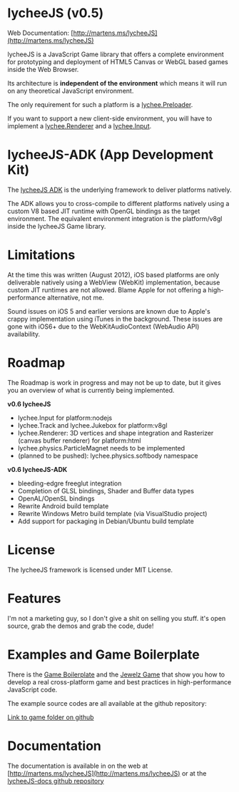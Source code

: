 
# lycheeJS (v0.5)

Web Documentation: [http://martens.ms/lycheeJS](http://martens.ms/lycheeJS)

lycheeJS is a JavaScript Game library that offers a
complete environment for prototyping and deployment
of HTML5 Canvas or WebGL based games inside the Web Browser.

Its architecture is **independent of the environment** which
means it will run on any theoretical JavaScript environment.

The only requirement for such a platform is a
[lychee.Preloader](http://martens.ms/lycheeJS/docs/api-lychee-Preloader.html).

If you want to support a new client-side environment, you will
have to implement a [lychee.Renderer](http://martens.ms/lycheeJS/docs/api-lychee-Renderer.html)
and a [lychee.Input](http://martens.ms/lycheeJS/docs/api-lychee-Input.html).


# lycheeJS-ADK (App Development Kit)

The [lycheeJS ADK](http://github.com/martensms/lycheeJS-adk)
is the underlying framework to deliver platforms natively.

The ADK allows you to cross-compile to different platforms
natively using a custom V8 based JIT runtime with OpenGL
bindings as the target environment. The equivalent environment
integration is the platform/v8gl inside the lycheeJS Game library.


# Limitations

At the time this was written (August 2012), iOS based platforms
are only deliverable natively using a WebView (WebKit) implementation,
because custom JIT runtimes are not allowed. Blame Apple for not
offering a high-performance alternative, not me.

Sound issues on iOS 5 and earlier versions are known due to Apple's
crappy implementation using iTunes in the background. These issues
are gone with iOS6+ due to the WebKitAudioContext (WebAudio API)
availability.


# Roadmap

The Roadmap is work in progress and may not be up to date, but it 
gives you an overview of what is currently being implemented.


**v0.6 lycheeJS**

- lychee.Input for platform:nodejs
- lychee.Track and lychee.Jukebox for platform:v8gl
- lychee.Renderer: 3D vertices and shape integration and Rasterizer (canvas buffer renderer) for platform:html
- lychee.physics.ParticleMagnet needs to be implemented
- (planned to be pushed): lychee.physics.softbody namespace


**v0.6 lycheeJS-ADK**

- bleeding-edgre freeglut integration
- Completion of GLSL bindings, Shader and Buffer data types
- OpenAL/OpenSL bindings
- Rewrite Android build template
- Rewrite Windows Metro build template (via VisualStudio project)
- Add support for packaging in Debian/Ubuntu build template


# License

The lycheeJS framework is licensed under MIT License.


# Features

I'm not a marketing guy, so I don't give a shit on
selling you stuff. it's open source, grab the demos
and grab the code, dude!


# Examples and Game Boilerplate

There is the [Game Boilerplate](http://martens.ms/lycheeJS/game/boilerplate)
and the [Jewelz Game](http://martens.ms/lycheeJS/game/jewelz) that show you
how to develop a real cross-platform game and best practices in high-performance
JavaScript code.


The example source codes are all available at the github repository:

[Link to game folder on github](https://github.com/martensms/lycheeJS/tree/master/game)


# Documentation

The documentation is available in on the web at [http://martens.ms/lycheeJS](http://martens.ms/lycheeJS)
or at the [lycheeJS-docs github repository](https://github.com/martensms/lycheeJS-docs)

